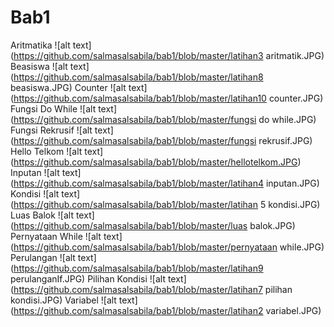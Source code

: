 # Bab1
Aritmatika
![alt text] (https://github.com/salmasalsabila/bab1/blob/master/latihan3 aritmatik.JPG)
Beasiswa
![alt text] (https://github.com/salmasalsabila/bab1/blob/master/latihan8 beasiswa.JPG)
Counter
![alt text] (https://github.com/salmasalsabila/bab1/blob/master/latihan10 counter.JPG)
Fungsi Do While
![alt text] (https://github.com/salmasalsabila/bab1/blob/master/fungsi do while.JPG)
Fungsi Rekrusif
![alt text] (https://github.com/salmasalsabila/bab1/blob/master/fungsi rekrusif.JPG)
Hello Telkom
![alt text] (https://github.com/salmasalsabila/bab1/blob/master/hellotelkom.JPG)
Inputan
![alt text] (https://github.com/salmasalsabila/bab1/blob/master/latihan4 inputan.JPG)
Kondisi
![alt text] (https://github.com/salmasalsabila/bab1/blob/master/latihan 5 kondisi.JPG)
Luas Balok
![alt text] (https://github.com/salmasalsabila/bab1/blob/master/luas balok.JPG)
Pernyataan While
![alt text] (https://github.com/salmasalsabila/bab1/blob/master/pernyataan while.JPG)
Perulangan
![alt text] (https://github.com/salmasalsabila/bab1/blob/master/latihan9 perulanganIf.JPG)
Pilihan Kondisi
![alt text] (https://github.com/salmasalsabila/bab1/blob/master/latihan7 pilihan kondisi.JPG)
Variabel
![alt text] (https://github.com/salmasalsabila/bab1/blob/master/latihan2 variabel.JPG)
